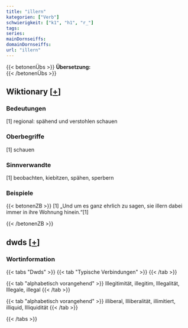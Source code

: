 ```yaml
---
title: "illern"
kategorien: ["Verb"]
schwierigkeit: ["k1", "h1", "r_"]
tags:
series:
mainDornseiffs:
domainDornseiffs:
url: "illern"
---
```


{{< betonenÜbs >}}
**Übersetzung:**  
{{< /betonenÜbs >}}

## Wiktionary [[+](https://de.wiktionary.org/wiki/illern)]

### Bedeutungen
[1] regional: spähend und verstohlen schauen  

### Oberbegriffe
[1] schauen  

### Sinnverwandte
[1] beobachten, kiebitzen, spähen, sperbern  

### Beispiele
{{< betonenZB >}}
[1] „Und um es ganz ehrlich zu sagen, sie illern dabei immer in ihre Wohnung hinein.“[1]  

{{< /betonenZB >}}


## dwds [[+](https://www.dwds.de/wb/illern)]

### Wortinformation
{{< tabs "Dwds" >}}
{{< tab "Typische Verbindungen" >}}
{{< /tab >}}

{{< tab "alphabetisch vorangehend" >}}
Illegitimität, illegitim, Illegalität, Illegale, illegal
{{< /tab >}}

{{< tab "alphabetisch vorangehend" >}}
illiberal, Illiberalität, illimitiert, illiquid, Illiquidität
{{< /tab >}}

{{< /tabs >}}

